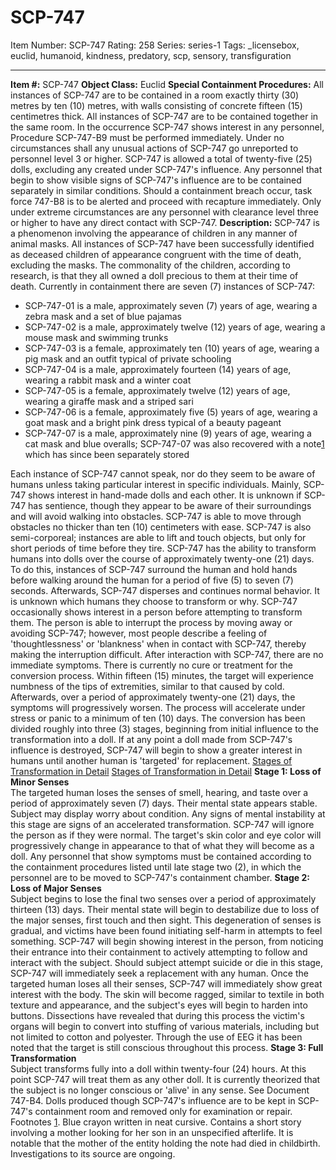 # SCP-747
Item Number: SCP-747
Rating: 258
Series: series-1
Tags: _licensebox, euclid, humanoid, kindness, predatory, scp, sensory, transfiguration

---

**Item #:** SCP-747
**Object Class:** Euclid
**Special Containment Procedures:** All instances of SCP-747 are to be contained in a room exactly thirty (30) metres by ten (10) metres, with walls consisting of concrete fifteen (15) centimetres thick. All instances of SCP-747 are to be contained together in the same room. In the occurrence SCP-747 shows interest in any personnel, Procedure SCP-747-B9 must be performed immediately. Under no circumstances shall any unusual actions of SCP-747 go unreported to personnel level 3 or higher.
SCP-747 is allowed a total of twenty-five (25) dolls, excluding any created under SCP-747's influence. Any personnel that begin to show visible signs of SCP-747's influence are to be contained separately in similar conditions. Should a containment breach occur, task force 747-B8 is to be alerted and proceed with recapture immediately. Only under extreme circumstances are any personnel with clearance level three or higher to have any direct contact with SCP-747.
**Description:** SCP-747 is a phenomenon involving the appearance of children in any manner of animal masks. All instances of SCP-747 have been successfully identified as deceased children of appearance congruent with the time of death, excluding the masks. The commonality of the children, according to research, is that they all owned a doll precious to them at their time of death. Currently in containment there are seven (7) instances of SCP-747:
  * SCP-747-01 is a male, approximately seven (7) years of age, wearing a zebra mask and a set of blue pajamas
  * SCP-747-02 is a male, approximately twelve (12) years of age, wearing a mouse mask and swimming trunks
  * SCP-747-03 is a female, approximately ten (10) years of age, wearing a pig mask and an outfit typical of private schooling
  * SCP-747-04 is a male, approximately fourteen (14) years of age, wearing a rabbit mask and a winter coat
  * SCP-747-05 is a female, approximately twelve (12) years of age, wearing a giraffe mask and a striped sari
  * SCP-747-06 is a female, approximately five (5) years of age, wearing a goat mask and a bright pink dress typical of a beauty pageant
  * SCP-747-07 is a male, approximately nine (9) years of age, wearing a cat mask and blue overalls; SCP-747-07 was also recovered with a note[1](javascript:;) which has since been separately stored

Each instance of SCP-747 cannot speak, nor do they seem to be aware of humans unless taking particular interest in specific individuals. Mainly, SCP-747 shows interest in hand-made dolls and each other. It is unknown if SCP-747 has sentience, though they appear to be aware of their surroundings and will avoid walking into obstacles. SCP-747 is able to move through obstacles no thicker than ten (10) centimeters with ease. SCP-747 is also semi-corporeal; instances are able to lift and touch objects, but only for short periods of time before they tire.
SCP-747 has the ability to transform humans into dolls over the course of approximately twenty-one (21) days. To do this, instances of SCP-747 surround the human and hold hands before walking around the human for a period of five (5) to seven (7) seconds. Afterwards, SCP-747 disperses and continues normal behavior. It is unknown which humans they choose to transform or why. SCP-747 occasionally shows interest in a person before attempting to transform them. The person is able to interrupt the process by moving away or avoiding SCP-747; however, most people describe a feeling of 'thoughtlessness' or 'blankness' when in contact with SCP-747, thereby making the interruption difficult.
After interaction with SCP-747, there are no immediate symptoms. There is currently no cure or treatment for the conversion process. Within fifteen (15) minutes, the target will experience numbness of the tips of extremities, similar to that caused by cold. Afterwards, over a period of approximately twenty-one (21) days, the symptoms will progressively worsen. The process will accelerate under stress or panic to a minimum of ten (10) days. The conversion has been divided roughly into three (3) stages, beginning from initial influence to the transformation into a doll. If at any point a doll made from SCP-747's influence is destroyed, SCP-747 will begin to show a greater interest in humans until another human is 'targeted' for replacement.
[Stages of Transformation in Detail](javascript:;)
[Stages of Transformation in Detail](javascript:;)
**Stage 1: Loss of Minor Senses**  
The targeted human loses the senses of smell, hearing, and taste over a period of approximately seven (7) days. Their mental state appears stable. Subject may display worry about condition. Any signs of mental instability at this stage are signs of an accelerated transformation. SCP-747 will ignore the person as if they were normal. The target's skin color and eye color will progressively change in appearance to that of what they will become as a doll. Any personnel that show symptoms must be contained according to the containment procedures listed until late stage two (2), in which the personnel are to be moved to SCP-747's containment chamber.
**Stage 2: Loss of Major Senses**  
Subject begins to lose the final two senses over a period of approximately thirteen (13) days. Their mental state will begin to destabilize due to loss of the major senses, first touch and then sight. This degeneration of senses is gradual, and victims have been found initiating self-harm in attempts to feel something. SCP-747 will begin showing interest in the person, from noticing their entrance into their containment to actively attempting to follow and interact with the subject. Should subject attempt suicide or die in this stage, SCP-747 will immediately seek a replacement with any human. Once the targeted human loses all their senses, SCP-747 will immediately show great interest with the body. The skin will become ragged, similar to textile in both texture and appearance, and the subject's eyes will begin to harden into buttons. Dissections have revealed that during this process the victim's organs will begin to convert into stuffing of various materials, including but not limited to cotton and polyester. Through the use of EEG it has been noted that the target is still conscious throughout this process.
**Stage 3: Full Transformation**  
Subject transforms fully into a doll within twenty-four (24) hours. At this point SCP-747 will treat them as any other doll. It is currently theorized that the subject is no longer conscious or 'alive' in any sense. See Document 747-B4. Dolls produced though SCP-747's influence are to be kept in SCP-747's containment room and removed only for examination or repair.
Footnotes
[1](javascript:;). Blue crayon written in neat cursive. Contains a short story involving a mother looking for her son in an unspecified afterlife. It is notable that the mother of the entity holding the note had died in childbirth. Investigations to its source are ongoing.